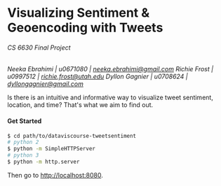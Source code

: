 # Visualizing Sentiment & Geoencoding with Tweets
###### CS 6630 Final Project
*Neeka Ebrahimi | u0671080 | neeka.ebrahimi@gmail.com*
*Richie Frost | u0997512 | richie.frost@utah.edu*
*Dyllon Gagnier | u0708624 | dyllongagnier@gmail.com*

Is there is an intuitive and informative way to visualize tweet sentiment, location, and time? That's what we aim to find out.

#### Get Started
```sh
$ cd path/to/dataviscourse-tweetsentiment
# python 2
$ python -m SimpleHTTPServer
# python 3
$ python -m http.server
```
Then go to [http://localhost:8080](http://localhost:8080).